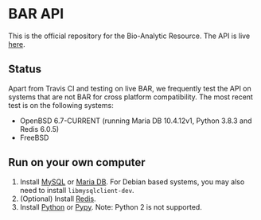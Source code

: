 # BAR API

This is the official repository for the Bio-Analytic Resource. The API is live [here](http://bar.utoronto.ca/api/apidocs).

## Status
Apart from Travis CI and testing on live BAR, we frequently test the API on systems that are not BAR for cross platform compatibility. The most recent test is on the following systems:

* OpenBSD 6.7-CURRENT (running Maria DB 10.4.12v1, Python 3.8.3 and Redis 6.0.5)
* FreeBSD 

## Run on your own computer

1. Install [MySQL](https://www.mysql.com/products/community/) or [Maria DB](https://mariadb.com/downloads/). For Debian based systems, you may also need to install ```libmysqlclient-dev```.
2. (Optional) Install [Redis](https://redis.io/download).
3. Install [Python](https://www.python.org/downloads/) or [Pypy](https://www.pypy.org/download.html). Note: Python 2 is not supported.

